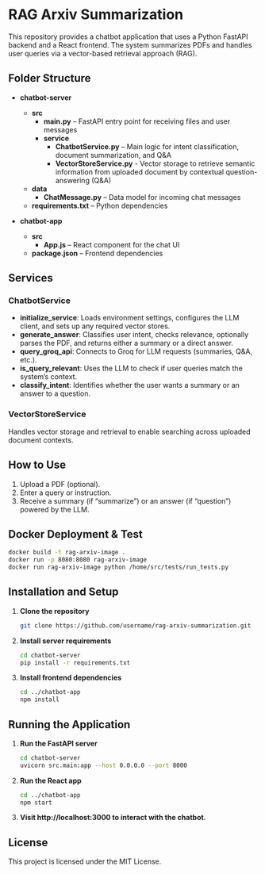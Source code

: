 # RAG Arxiv Summarization

This repository provides a chatbot application that uses a Python FastAPI backend and a React frontend. The system summarizes PDFs and handles user queries via a vector-based retrieval approach (RAG).

## Folder Structure

- **chatbot-server**  
  - **src**  
    - **main.py** – FastAPI entry point for receiving files and user messages  
    - **service**  
      - **ChatbotService.py** – Main logic for intent classification, document summarization, and Q&A  
      - **VectorStoreService.py** - Vector storage to retrieve semantic information from uploaded document by contextual question-answering (Q&A)
  - **data**  
    - **ChatMessage.py** – Data model for incoming chat messages  
  - **requirements.txt** – Python dependencies  

- **chatbot-app**  
  - **src**  
    - **App.js** – React component for the chat UI  
  - **package.json** – Frontend dependencies  

## Services

### ChatbotService
- **initialize_service**: Loads environment settings, configures the LLM client, and sets up any required vector stores.  
- **generate_answer**: Classifies user intent, checks relevance, optionally parses the PDF, and returns either a summary or a direct answer.  
- **query_groq_api**: Connects to Groq for LLM requests (summaries, Q&A, etc.).  
- **is_query_relevant**: Uses the LLM to check if user queries match the system’s context.  
- **classify_intent**: Identifies whether the user wants a summary or an answer to a question.  

### VectorStoreService
Handles vector storage and retrieval to enable searching across uploaded document contexts.

## How to Use
1. Upload a PDF (optional).  
2. Enter a query or instruction.  
3. Receive a summary (if “summarize”) or an answer (if “question”) powered by the LLM.

## Docker Deployment & Test
 ```bash
 docker build -t rag-arxiv-image .
 docker run -p 8080:8080 rag-arxiv-image
 docker run rag-arxiv-image python /home/src/tests/run_tests.py
 ```

## Installation and Setup

1. **Clone the repository**  
   ```bash
   git clone https://github.com/username/rag-arxiv-summarization.git
   ```
2. **Install server requirements**
   ```bash
   cd chatbot-server
   pip install -r requirements.txt
   ```
3. **Install frontend dependencies**
   ```bash
   cd ../chatbot-app
   npm install
   ```

## Running the Application

1. **Run the FastAPI server**
   ```bash
   cd chatbot-server
   uvicorn src.main:app --host 0.0.0.0 --port 8000
   ```

2. **Run the React app**
   ```bash
   cd ../chatbot-app
   npm start
   ```
3. **Visit http://localhost:3000 to interact with the chatbot.**


## License
This project is licensed under the MIT License.




